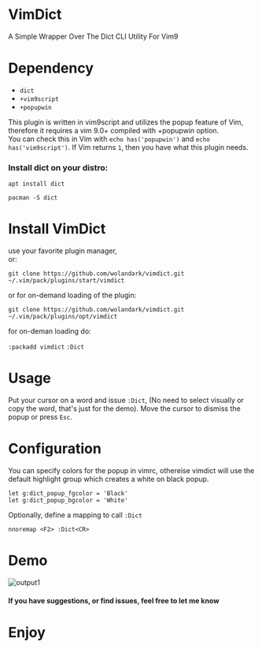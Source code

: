 # VimDict
A Simple Wrapper Over The Dict CLI Utility For Vim9

# Dependency

- `dict`
- `+vim9script`
- `+popupwin`

This plugin is written in vim9script and utilizes the popup feature of Vim, therefore it requires a vim 9.0+ compiled with +popupwin option. <br> You can check this in Vim with `echo has('popupwin')` and `echo has('vim9script')`.
If Vim returns `1`, then you have what this plugin needs.

### Install dict on your distro:
`apt install dict`

`pacman -S dict`

# Install VimDict
use your favorite plugin manager, <br> or:
```
git clone https://github.com/wolandark/vimdict.git ~/.vim/pack/plugins/start/vimdict
```

or for on-demand loading of the plugin:

```
git clone https://github.com/wolandark/vimdict.git ~/.vim/pack/plugins/opt/vimdict
```
for on-deman loading do:

`:packadd vimdict` 
`:Dict`

# Usage
Put your cursor on a word and issue `:Dict`, (No need to select visually or copy the word, that's just for the demo). Move the cursor to dismiss the popup or press `Esc`.

# Configuration 
You can specify colors for the popup in vimrc, othereise vimdict will use the default highlight group which creates a white on black popup.

```
let g:dict_popup_fgcolor = 'Black'
let g:dict_popup_bgcolor = 'White'
```
Optionally, define a mapping to call `:Dict`

`nnoremap <F2> :Dict<CR>`

# Demo
![output1](https://github.com/wolandark/vimdict/assets/107309764/c414e1c6-8700-4da1-8832-46c732431a2f)

#### If you have suggestions, or find issues, feel free to let me know

# Enjoy

